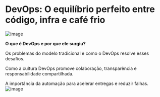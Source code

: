 # DevOps: O equilíbrio perfeito entre código, infra e café frio

![image](https://github.com/user-attachments/assets/0a784376-bd68-4d0f-a428-26ce0045d2b9)

**O que é DevOps e por que ele surgiu?**






Os problemas do modelo tradicional e como o DevOps resolve esses desafios.

Como a cultura DevOps promove colaboração, transparência e responsabilidade compartilhada.

A importância da automação para acelerar entregas e reduzir falhas.
![image](https://github.com/user-attachments/assets/68ba56fa-a7cb-4705-9ab2-436fbbab1909)

